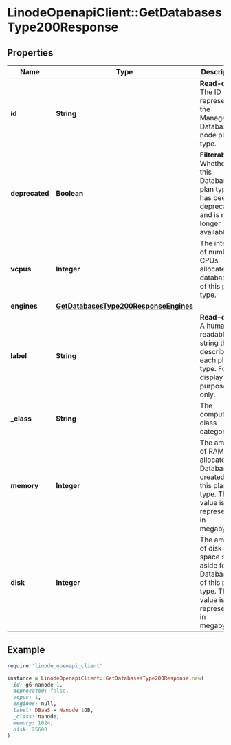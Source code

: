 # LinodeOpenapiClient::GetDatabasesType200Response

## Properties

| Name | Type | Description | Notes |
| ---- | ---- | ----------- | ----- |
| **id** | **String** | __Read-only__ The ID representing the Managed Database node plan type. | [optional][readonly] |
| **deprecated** | **Boolean** | __Filterable__ Whether this Database plan type has been deprecated and is no longer available. | [optional] |
| **vcpus** | **Integer** | The integer of number CPUs allocated to databases of this plan type. | [optional] |
| **engines** | [**GetDatabasesType200ResponseEngines**](GetDatabasesType200ResponseEngines.md) |  | [optional] |
| **label** | **String** | __Read-only__ A human-readable string that describes each plan type. For display purposes only. | [optional][readonly] |
| **_class** | **String** | The compute class category. | [optional] |
| **memory** | **Integer** | The amount of RAM allocated to Database created of this plan type. The value is represented in megabytes. | [optional] |
| **disk** | **Integer** | The amount of disk space set aside for Databases of this plan type. The value is represented in megabytes. | [optional] |

## Example

```ruby
require 'linode_openapi_client'

instance = LinodeOpenapiClient::GetDatabasesType200Response.new(
  id: g6-nanode-1,
  deprecated: false,
  vcpus: 1,
  engines: null,
  label: DBaaS - Nanode 1GB,
  _class: nanode,
  memory: 1024,
  disk: 25600
)
```

